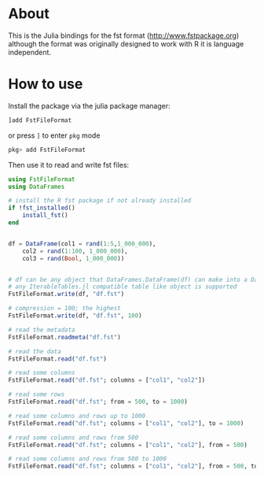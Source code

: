 # About
This is the Julia bindings for the fst format (http://www.fstpackage.org) although the format was originally designed to work with R it is language independent.

# How to use

Install the package via the julia package manager:

```julia
]add FstFileFormat
```

or press `]` to enter `pkg` mode

```julia
pkg> add FstFileFormat
```

Then use it to read and write fst files:

```julia
using FstFileFormat
using DataFrames

# install the R fst package if not already installed
if !fst_installed()
    install_fst()
end


df = DataFrame(col1 = rand(1:5,1_000_000),
    col2 = rand(1:100, 1_000_000),
    col3 = rand(Bool, 1_000_000))


# df can be any object that DataFrames.DataFrame(df) can make into a DataFrame
# any IterableTables.jl compatible table like object is supported
FstFileFormat.write(df, "df.fst")

# compression = 100; the highest
FstFileFormat.write(df, "df.fst", 100)

# read the metadata
FstFileFormat.readmeta("df.fst")

# read the data
FstFileFormat.read("df.fst")

# read some columns
FstFileFormat.read("df.fst"; columns = ["col1", "col2"])

# read some rows
FstFileFormat.read("df.fst"; from = 500, to = 1000)

# read some columns and rows up to 1000
FstFileFormat.read("df.fst"; columns = ["col1", "col2"], to = 1000)

# read some columns and rows from 500
FstFileFormat.read("df.fst"; columns = ["col1", "col2"], from = 500)

# read some columns and rows from 500 to 1000
FstFileFormat.read("df.fst"; columns = ["col1", "col2"], from = 500, to = 1000)

```
